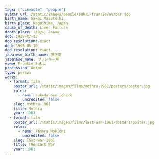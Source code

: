 ```yaml
---
tags: ["cineaste", "people"]
avatar_url: /static/images/people/sakai-frankie/avatar.jpg
birth_name: Sakai Masatoshi
birth_place: Kagoshima, Japan
cause_of_death: Liver Failure
death_place: Tokyo, Japan
dob: 1929-02-13
dob_resolution: exact
dod: 1996-06-10
dod_resolution: exact
japanese_birth_name: 堺正俊
japanese_name: フランキー堺
name: Frankie Sakai
profession: Actor
type: person
works:
  - format: film
    poster_url: /static/images/films/mothra-1961/posters/poster.jpg
    roles:
      - name: Fukuda Sen'ichirô
        uncredited: false
    slug: mothra-1961
    title: Mothra
    year: 1961
  - format: film
    poster_url: /static/images/films/last-war-1961/posters/poster.jpg
    roles:
      - name: Tamura Mokichi
        uncredited: false
    slug: last-war-1961
    title: The Last War
    year: 1961
---
```

